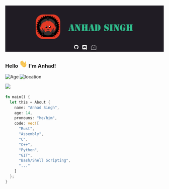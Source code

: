 [![Header](https://github.com/Andy-Python-Programmer/Andy-Python-Programmer/blob/master/header.png "Header")](https://andy-python-programmer.github.io/)

### Hello <img src="https://github.com/Andy-Python-Programmer/Andy-Python-Programmer/blob/master/hello.gif" height="25px"> I'm Anhad!

![Age](https://img.shields.io/badge/Age-14-blue)
![location](https://img.shields.io/badge/Live%20in-Australia-red)


<img src="https://github-profile-summary-cards.vercel.app/api/cards/profile-details?username=Andy-Python-Programmer&theme=monokai">


```rust
fn main() {
  let this = About {
    name: "Anhad Singh",
    age: 14,
    pronouns: "he/him",
    code: vec![
      "Rust",
      "Assembly", 
      "C", 
      "C++", 
      "Python", 
      "GIT", 
      "Bash/Shell Scripting",
      "..."
    ]
  };
}
```


